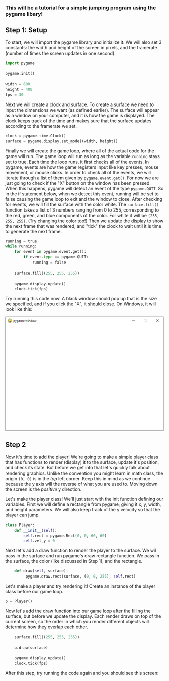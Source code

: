 ### This will be a tutorial for a simple jumping program using the pygame libary!

## Step 1: Setup

To start, we will import the pygame library and initialize it. We will also set 3 constants: the width and height of the screen in pixels, and the framerate (number of times the screen updates in one second).
```python
import pygame

pygame.init()

width = 600
height = 400
fps = 30
```
Next we will create a clock and surface. To create a surface we need to input the dimensions we want (as defined earlier). The surface will appear as a window on your computer, and it is how the game is displayed. The clock keeps track of the time and makes sure that the surface updates according to the framerate we set.
```python
clock = pygame.time.Clock()
surface = pygame.display.set_mode((width, height))
```
Finally we will create the game loop, where all of the actual code for the game will run. The game loop will run as long as the variable `running` stays set to true. 
Each time the loop runs, it first checks all of the events. In pygame, events are how the game registers input like key presses, mouse movement, or mouse clicks. In order to check all of the events, we will iterate through a list of them given by `pygame.event.get()`. For now we are just going to check if the "X" button on the window has been pressed. When this happens, pygame will detect an event of the type `pygame.QUIT`. So in the if statement below, when we detect this event, running will be set to false causing the game loop to exit and the window to close.
After checking for events, we will fill the surface with the color white. The `surface.fill()` function takes a list of 3 numbers ranging from 0 to 255, corresponding to the red, green, and blue components of the color. For white it will be `(255, 255, 255)`. (Try changing the color too!) Then we update the display to show the next frame that was rendered, and "tick" the clock to wait until it is time to generate the next frame.
```python
running = true
while running:
	for event in pygame.event.get():
		if event.type == pygame.QUIT:
			running = false
	
	surface.fill((255, 255, 255))
	
	pygame.display.update()
	clock.tick(fps)
```
Try running this code now! A black window should pop up that is the size we specified, and if you click the "X", it should close. On Windows, it will look like this:

![step1.png](https://raw.githubusercontent.com/lukvmil/pygame-tutorial/master/images/step1.png)


## Step 2
Now it's time to add the player! We're going to make a simple player class that has functions to render (display) it to the surface, update it's position, and check its state. But before we get into that let's quickly talk about rendering graphics. Unlike the convention you might learn in math class, the origin `(0, 0)` is in the _top_ left corner. Keep this in mind as we continue because the y axis will the reverse of what you are used to. Moving down the screen is the _positive_ y direction.

Let's make the player class! We'll just start with the init function defining our variables. First we will define a rectangle from pygame, giving it x, y, width, and height parameters. We will also keep track of the y velocity so that the player can jump.
```python
class Player:
	def __init__(self):
		self.rect = pygame.Rect(0, 0, 60, 60)
		self.vel_y = 0
```
Next let's add a draw function to render the player to the surface. We wil pass in the surface and run pygame's draw rectangle function. We pass in the surface, the color (like discussed in Step 1), and the rectangle.
```python
	def draw(self, surface):
		 pygame.draw.rect(surface, (0, 0, 255), self.rect)
```
Let's make a player and try rendering it! Create an instance of the player class before our game loop.
```python
p = Player()
```
Now let's add the draw function into our game loop after the filling the surface, but before we update the display. Each render draws on top of the current screen, so the order in which you render different objects will determine how they overlap each other.
```python
	surface.fill((255, 255, 255))
	
	p.draw(surface)
	
	pygame.display.update()
	clock.tick(fps)
```
After this step, try running the code again and you should see this screen: